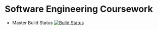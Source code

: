 # Software Engineering Coursework

- Master Build Status [![Build Status](https://travis-ci.org/NadesOnGit/Coursework.svg?branch=master)](https://travis-ci.org/NadesOnGit/Coursework)
